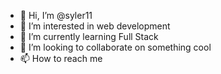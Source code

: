 - 👋 Hi, I’m @syler11
- 👀 I’m interested in web development
- 🌱 I’m currently learning Full Stack
- 💞️ I’m looking to collaborate on something cool
- 📫 How to reach me 

<!---
syler11/syler11 is a ✨ special ✨ repository because its `README.md` (this file) appears on your GitHub profile.
You can click the Preview link to take a look at your changes.
--->
